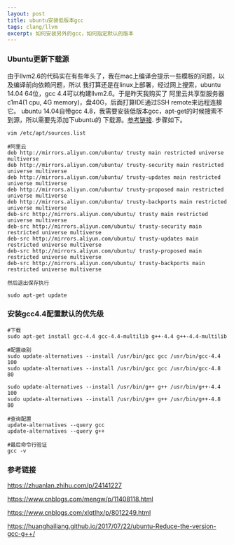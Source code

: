 ```yaml
---
layout: post
title: ubuntu安装低版本gcc
tags: clang/llvm
excerpt: 如何安装另外的gcc，如何指定默认的版本
---  
```


### Ubuntu更新下载源    

由于llvm2.6的代码实在有些年头了，我在mac上编译会提示一些模板的问题，以及编译前向依赖问题，所以
我打算还是在linux上部署，经过网上搜索，ubuntu 14.04 64位，gcc 4.4可以构建llvm2.6。于是昨天我购买了
阿里云共享型服务器c1m4(1 cpu, 4G memory)，盘40G，后面打算IDE通过SSH remote来远程连接它。
ubuntu 14.04自带gcc 4.8，我需要安装低版本gcc，apt-get的时候搜索不到源，所以需要先添加下ubuntu的
下载源。[参考链接](https://www.cnblogs.com/mengw/p/11408118.html). 步骤如下。

``` 
vim /etc/apt/sources.list  

#阿里云
deb http://mirrors.aliyun.com/ubuntu/ trusty main restricted universe multiverse
deb http://mirrors.aliyun.com/ubuntu/ trusty-security main restricted universe multiverse
deb http://mirrors.aliyun.com/ubuntu/ trusty-updates main restricted universe multiverse
deb http://mirrors.aliyun.com/ubuntu/ trusty-proposed main restricted universe multiverse
deb http://mirrors.aliyun.com/ubuntu/ trusty-backports main restricted universe multiverse
deb-src http://mirrors.aliyun.com/ubuntu/ trusty main restricted universe multiverse
deb-src http://mirrors.aliyun.com/ubuntu/ trusty-security main restricted universe multiverse
deb-src http://mirrors.aliyun.com/ubuntu/ trusty-updates main restricted universe multiverse
deb-src http://mirrors.aliyun.com/ubuntu/ trusty-proposed main restricted universe multiverse
deb-src http://mirrors.aliyun.com/ubuntu/ trusty-backports main restricted universe multiverse 

然后退出保存执行

sudo apt-get update    
``` 

### 安装gcc4.4配置默认的优先级

``` 
#下载
sudo apt-get install gcc-4.4 gcc-4.4-multilib g++-4.4 g++-4.4-multilib 

#配置级别   
sudo update-alternatives --install /usr/bin/gcc gcc /usr/bin/gcc-4.4 100
sudo update-alternatives --install /usr/bin/gcc gcc /usr/bin/gcc-4.8 80

sudo update-alternatives --install /usr/bin/g++ g++ /usr/bin/g++-4.4 100
sudo update-alternatives --install /usr/bin/g++ g++ /usr/bin/g++-4.8 80   

#查询配置  
update-alternatives --query gcc
update-alternatives --query g++   

#最后命令行验证
gcc -v 
```   

### 参考链接   

https://zhuanlan.zhihu.com/p/24141227    

https://www.cnblogs.com/mengw/p/11408118.html   

https://www.cnblogs.com/xlqtlhx/p/8012249.html   

https://huanghailiang.github.io/2017/07/22/ubuntu-Reduce-the-version-gcc-g++/   